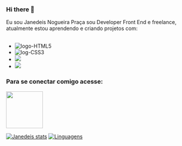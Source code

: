 ### Hi there 👋

Eu sou Janedeis Nogueira Praça sou Developer Front End e freelance, atualmente estou aprendendo e criando projetos com:<br><br>
- <img src="https://img.shields.io/badge/HTML5-E34F26?style=for-the-badge&logo=html5&logoColor=white" alt="logo-HTML5"/>
- <img src="https://img.shields.io/badge/CSS3-1572B6?style=for-the-badge&logo=css3&logoColor=white" alt="log-CSS3"/>
- <img src="https://img.shields.io/badge/JavaScript-F7DF1E?style=for-the-badge&logo=javascript&logoColor=black"/>
- <img src="https://img.shields.io/badge/React-20232A?style=for-the-badge&logo=react&logoColor=61DAFB"/>

### Para se conectar comigo acesse:<br>
<p>
  <a href="https://www.linkedin.com/in/janedeis-nogueira-praça" target="blank"><img src="https://img.shields.io/badge/LinkedIn-0077B5?style=for-the-badge&logo=linkedin&logoColor=white" width="100px"/></a>
</p>

[![Janedeis stats](https://github-readme-stats.vercel.app/api?username=janedeis)](https://github.com/anuraghazra/github-readme-stats)
[![Linguagens](https://github-readme-stats.vercel.app/api/top-langs/?username=janedeis)](https://github.com/anuraghazra/github-readme-stats)

